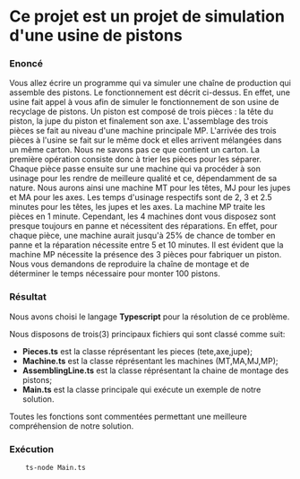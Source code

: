 # Ce projet est un projet de simulation d'une usine de pistons

###   Enoncé

Vous allez écrire un programme qui va simuler une chaîne de production qui assemble des pistons. Le
fonctionnement est décrit ci-dessus.
En effet, une usine fait appel à vous afin de simuler le fonctionnement de son usine
de recyclage de pistons. Un piston est composé de trois pièces : la tête du piston, la jupe du piston et
finalement son axe. L'assemblage des trois pièces se fait au niveau d'une machine principale MP.
L'arrivée des trois pièces à l'usine se fait sur le même dock et elles arrivent mélangées dans un même
carton. Nous ne savons pas ce que contient un carton. La première opération consiste donc à trier les
pièces pour les séparer. Chaque pièce passe ensuite sur une machine qui va procéder à son usinage
pour les rendre de meilleure qualité et ce, dépendamment de sa nature. Nous aurons ainsi une machine
MT pour les têtes, MJ pour les jupes et MA pour les axes. Les temps d'usinage respectifs sont de 2,
3 et 2.5 minutes pour les têtes, les jupes et les axes. La machine MP traite les pièces en 1 minute.
Cependant, les 4 machines dont vous disposez sont presque toujours en panne et nécessitent des
réparations. En effet, pour chaque pièce, une machine aurait jusqu'à 25% de chance de tomber en panne
et la réparation nécessite entre 5 et 10 minutes.
Il est évident que la machine MP nécessite la présence des 3 pièces pour fabriquer un piston.
Nous vous demandons de reproduire la chaîne de montage et de déterminer le temps nécessaire pour
monter 100 pistons.

### Résultat
Nous avons choisi le langage **Typescript** pour la résolution de ce problème.

Nous disposons de trois(3) principaux fichiers qui sont classé comme suit:

 - **Pieces.ts** est la classe réprésentant les pieces (tete,axe,jupe);
 - **Machine.ts** est la classe réprésentant les machines (MT,MA,MJ,MP);
 - **AssemblingLine.ts** est la classe réprésentant la chaine de montage des pistons;
 - **Main.ts** est la classe principale qui exécute un exemple de notre solution.

Toutes les fonctions sont commentées permettant une meilleure compréhension de notre solution.

### Exécution

```bash
    ts-node Main.ts
```